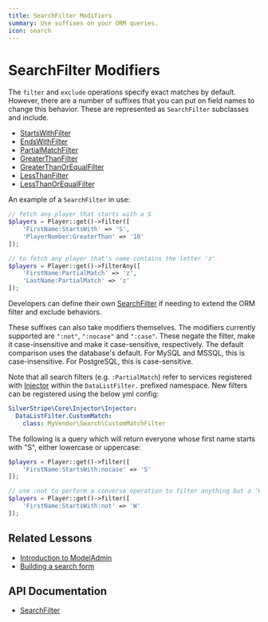 ```yaml
---
title: SearchFilter Modifiers
summary: Use suffixes on your ORM queries.
icon: search
---
```


# SearchFilter Modifiers

The `filter` and `exclude` operations specify exact matches by default. However, there are a number of suffixes that
you can put on field names to change this behavior. These are represented as `SearchFilter` subclasses and include.

 * [StartsWithFilter](api:SilverStripe\ORM\Filters\StartsWithFilter)
 * [EndsWithFilter](api:SilverStripe\ORM\Filters\EndsWithFilter) 
 * [PartialMatchFilter](api:SilverStripe\ORM\Filters\PartialMatchFilter)
 * [GreaterThanFilter](api:SilverStripe\ORM\Filters\GreaterThanFilter)
 * [GreaterThanOrEqualFilter](api:SilverStripe\ORM\Filters\GreaterThanOrEqualFilter)
 * [LessThanFilter](api:SilverStripe\ORM\Filters\LessThanFilter)
 * [LessThanOrEqualFilter](api:SilverStripe\ORM\Filters\LessThanOrEqualFilter)

An example of a `SearchFilter` in use:

```php
// fetch any player that starts with a S
$players = Player::get()->filter([
    'FirstName:StartsWith' => 'S',
    'PlayerNumber:GreaterThan' => '10'
]);

// to fetch any player that's name contains the letter 'z'
$players = Player::get()->filterAny([
    'FirstName:PartialMatch' => 'z',
    'LastName:PartialMatch' => 'z'
]);
```

Developers can define their own [SearchFilter](api:SilverStripe\ORM\Filters\SearchFilter) if needing to extend the ORM filter and exclude behaviors.

These suffixes can also take modifiers themselves. The modifiers currently supported are `":not"`, `":nocase"` and 
`":case"`. These negate the filter, make it case-insensitive and make it case-sensitive, respectively. The default
comparison uses the database's default. For MySQL and MSSQL, this is case-insensitive. For PostgreSQL, this is 
case-sensitive.

Note that all search filters (e.g. `:PartialMatch`) refer to services registered with [Injector](api:SilverStripe\Core\Injector\Injector)
within the `DataListFilter.` prefixed namespace. New filters can be registered using the below yml
config:


```yaml
SilverStripe\Core\Injector\Injector:
  DataListFilter.CustomMatch:
    class: MyVendor\Search\CustomMatchFilter
```

The following is a query which will return everyone whose first name starts with "S", either lowercase or uppercase:

```php
$players = Player::get()->filter([
    'FirstName:StartsWith:nocase' => 'S'
]);

// use :not to perform a converse operation to filter anything but a 'W'
$players = Player::get()->filter([
    'FirstName:StartsWith:not' => 'W'
]);
```

## Related Lessons
* [Introduction to ModelAdmin](https://www.silverstripe.org/learn/lessons/v4/introduction-to-modeladmin-1)
* [Building a search form](https://www.silverstripe.org/learn/lessons/v4/building-a-search-form-1)

## API Documentation

* [SearchFilter](api:SilverStripe\ORM\Filters\SearchFilter)
